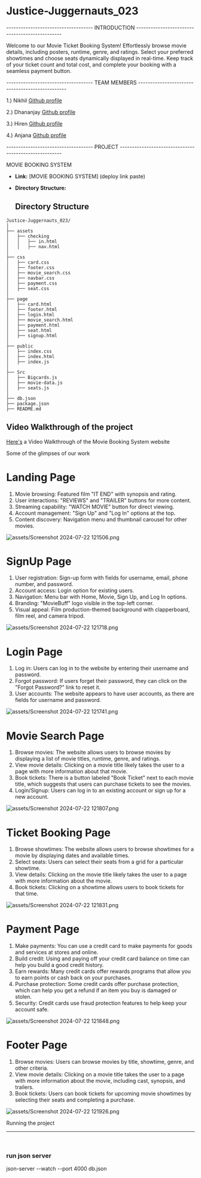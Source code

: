 # Justice-Juggernauts_023

------------------------------------ INTRODUCTION -----------------------------------------------

Welcome to our Movie Ticket Booking System! Effortlessly browse movie details, including posters, runtime, genre, and ratings. 
Select your preferred showtimes and choose seats dynamically displayed in real-time. 
Keep track of your ticket count and total cost, and complete your booking with a seamless payment button.

------------------------------------ TEAM MEMBERS ------------------------------------------------

1.) Nikhil <a href="https://github.com/Niks-World"> Github profile <a/>

2.) Dhananjay <a href="https://github.com/Dhananjay155"> Github profile <a/>

3.) Hiren <a href="https://github.com/hirenribadiya"> Github profile <a/>

4.) Anjana <a href="https://github.com/Anjana130997"> Github profile <a/>



------------------------------------ PROJECT ------------------------------------------------------

MOVIE BOOKING SYSTEM
- **Link:** [MOVIE BOOKING SYSTEM] (deploy link paste)
- **Directory Structure:**

  ## Directory Structure
```
Justice-Juggernauts_023/
│
├── assets
│   ├── checking
│   │   ├── in.html
│   │   ├── nav.html
│
├── css
│   ├── card.css
│   ├── footer.css
│   ├── movie_search.css
│   ├── navbar.css
│   ├── payment.css
│   ├── seat.css
│
├── page
│   ├── card.html
│   ├── footer.html
│   ├── login.html
│   ├── movie_search.html
│   ├── payment.html
│   ├── seat.html
│   ├── signup.html
│
├── public
│   ├── index.css
│   ├── index.html
│   ├── index.js
│
├── Src
│   ├── Bigcards.js
│   ├── movie-data.js
│   ├── seats.js
│
├── db.json
├── package.json
├── README.md
```

## Video Walkthrough of the project
[Here's](https://www.youtube.com/watch?v=yd4g-DF_atw)
 a Video Walkthrough of the Movie Booking System website



Some of the glimpses of our work

<h1>Landing Page </h1> 

1. Movie browsing: Featured film "IT END" with synopsis and rating.
2. User interactions: "REVIEWS" and "TRAILER" buttons for more content.
3. Streaming capability: "WATCH MOVIE" button for direct viewing.
4. Account management: "Sign Up" and "Log In" options at the top.
5. Content discovery: Navigation menu and thumbnail carousel for other movies.

![assets/Screenshot 2024-07-22 121506.png](https://github.com/Dhananjay155/Justice-Juggernauts_023/blob/develop/assets/Screenshot%202024-07-22%20121506.png)

   
<h1>SignUp Page </h1> 

1. User registration: Sign-up form with fields for username, email, phone number, and password.
2. Account access: Login option for existing users.
3. Navigation: Menu bar with Home, Movie, Sign Up, and Log In options.
4. Branding: "MovieBuff" logo visible in the top-left corner.
5. Visual appeal: Film production-themed background with clapperboard, film reel, and camera tripod.

![assets/Screenshot 2024-07-22 121718.png](https://github.com/Dhananjay155/Justice-Juggernauts_023/blob/develop/assets/Screenshot%202024-07-22%20121718.png)

<h1>Login Page </h1> 

1. Log in: Users can log in to the website by entering their username and password.
2. Forgot password: If users forget their password, they can click on the "Forgot Password?" link to reset it.
3. User accounts: The website appears to have user accounts, as there are fields for username and password.

![assets/Screenshot 2024-07-22 121741.png](https://github.com/Dhananjay155/Justice-Juggernauts_023/blob/develop/assets/Screenshot%202024-07-22%20121741.png)

<h1>Movie Search Page </h1> 

1. Browse movies: The website allows users to browse movies by displaying a list of movie titles, runtime, genre, and ratings.
2. View movie details: Clicking on a movie title likely takes the user to a page with more information about that movie.
3. Book tickets: There is a button labeled "Book Ticket" next to each movie title, which suggests that users can purchase tickets to see the movies.
4. Login/Signup: Users can log in to an existing account or sign up for a new account.

![assets/Screenshot 2024-07-22 121807.png](https://github.com/Dhananjay155/Justice-Juggernauts_023/blob/develop/assets/Screenshot%202024-07-22%20121807.png)

<h1>Ticket Booking Page </h1> 

1. Browse showtimes: The website allows users to browse showtimes for a movie by displaying dates and available times.
2. Select seats: Users can select their seats from a grid for a particular showtime.
3. View details: Clicking on the movie title likely takes the user to a page with more information about the movie.
4. Book tickets: Clicking on a showtime allows users to book tickets for that time.

![assets/Screenshot 2024-07-22 121831.png](https://github.com/Dhananjay155/Justice-Juggernauts_023/blob/develop/assets/Screenshot%202024-07-22%20121831.png)

<h1>Payment Page </h1> 

1. Make payments: You can use a credit card to make payments for goods and services at stores and online.
2. Build credit: Using and paying off your credit card balance on time can help you build a good credit history.
3. Earn rewards: Many credit cards offer rewards programs that allow you to earn points or cash back on your purchases.
4. Purchase protection: Some credit cards offer purchase protection, which can help you get a refund if an item you buy is damaged or stolen.
5. Security: Credit cards use fraud protection features to help keep your account safe.

![assets/Screenshot 2024-07-22 121848.png](https://github.com/Dhananjay155/Justice-Juggernauts_023/blob/develop/assets/Screenshot%202024-07-22%20121848.png)

<h1>Footer Page </h1> 

1. Browse movies: Users can browse movies by title, showtime, genre, and other criteria.
2. View movie details: Clicking on a movie title takes the user to a page with more information about the movie, including cast, synopsis, and trailers.
3. Book tickets: Users can book tickets for upcoming movie showtimes by selecting their seats and completing a purchase.

![assets/Screenshot 2024-07-22 121926.png](https://github.com/Dhananjay155/Justice-Juggernauts_023/blob/develop/assets/Screenshot%202024-07-22%20121926.png)





Running the project
<hr/>
<br/>

### run json server

json-server --watch --port 4000 db.json 

